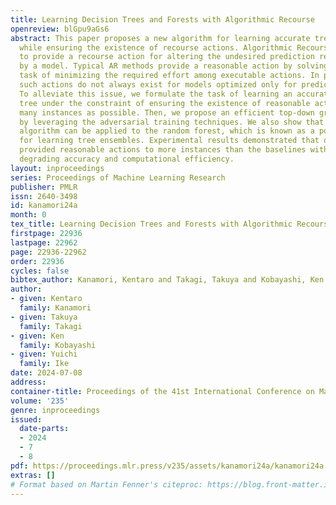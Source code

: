 ```yaml
---
title: Learning Decision Trees and Forests with Algorithmic Recourse
openreview: blGpu9aGs6
abstract: This paper proposes a new algorithm for learning accurate tree-based models
  while ensuring the existence of recourse actions. Algorithmic Recourse (AR) aims
  to provide a recourse action for altering the undesired prediction result given
  by a model. Typical AR methods provide a reasonable action by solving an optimization
  task of minimizing the required effort among executable actions. In practice, however,
  such actions do not always exist for models optimized only for predictive performance.
  To alleviate this issue, we formulate the task of learning an accurate classification
  tree under the constraint of ensuring the existence of reasonable actions for as
  many instances as possible. Then, we propose an efficient top-down greedy algorithm
  by leveraging the adversarial training techniques. We also show that our proposed
  algorithm can be applied to the random forest, which is known as a popular framework
  for learning tree ensembles. Experimental results demonstrated that our method successfully
  provided reasonable actions to more instances than the baselines without significantly
  degrading accuracy and computational efficiency.
layout: inproceedings
series: Proceedings of Machine Learning Research
publisher: PMLR
issn: 2640-3498
id: kanamori24a
month: 0
tex_title: Learning Decision Trees and Forests with Algorithmic Recourse
firstpage: 22936
lastpage: 22962
page: 22936-22962
order: 22936
cycles: false
bibtex_author: Kanamori, Kentaro and Takagi, Takuya and Kobayashi, Ken and Ike, Yuichi
author:
- given: Kentaro
  family: Kanamori
- given: Takuya
  family: Takagi
- given: Ken
  family: Kobayashi
- given: Yuichi
  family: Ike
date: 2024-07-08
address:
container-title: Proceedings of the 41st International Conference on Machine Learning
volume: '235'
genre: inproceedings
issued:
  date-parts:
  - 2024
  - 7
  - 8
pdf: https://proceedings.mlr.press/v235/assets/kanamori24a/kanamori24a.pdf
extras: []
# Format based on Martin Fenner's citeproc: https://blog.front-matter.io/posts/citeproc-yaml-for-bibliographies/
---
```

